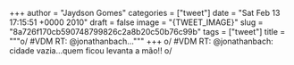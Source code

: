 
+++
author = "Jaydson Gomes"
categories = ["tweet"]
date = "Sat Feb 13 17:15:51 +0000 2010"
draft = false
image = "{TWEET_IMAGE}"
slug = "8a726f170cb590748799826c2a8b20c50b76c99b"
tags = ["tweet"]
title = """o/ #VDM RT: @jonathanbach..."""
+++
o/ #VDM RT: @jonathanbach: cidade vazia...quem ficou levanta a mão!! o/
